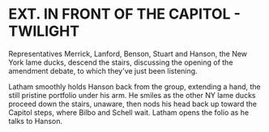 # EXT. IN FRONT OF THE CAPITOL - TWILIGHT

Representatives Merrick, Lanford, Benson, Stuart and Hanson, the New York lame ducks, descend the stairs, discussing the opening of the amendment debate, to which they've just been listening.

Latham smoothly holds Hanson back from the group, extending a hand, the still pristine portfolio under his arm. He smiles as the other NY lame ducks proceed down the stairs, unaware, then nods his head back up toward the Capitol steps, where Bilbo and Schell wait. Latham opens the folio as he talks to Hanson.
